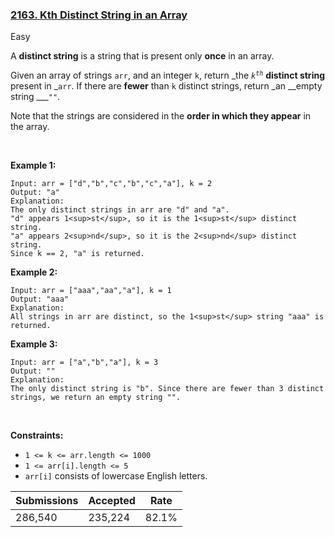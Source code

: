### [2163. Kth Distinct String in an Array](https://leetcode.com/problems/kth-distinct-string-in-an-array/description/?envType=daily-question&envId=2024-08-05)

Easy

A __distinct string__ is a string that is present only __once__ in an array.

Given an array of strings `` arr ``, and an integer `` k ``, return _the _<code>k<sup>th</sup></code>_ __distinct string__ present in _`` arr ``. If there are __fewer__ than `` k `` distinct strings, return _an __empty string ___`` "" ``.

Note that the strings are considered in the __order in which they appear__ in the array.

 

<strong class="example">Example 1:</strong>

```
Input: arr = ["d","b","c","b","c","a"], k = 2
Output: "a"
Explanation:
The only distinct strings in arr are "d" and "a".
"d" appears 1<sup>st</sup>, so it is the 1<sup>st</sup> distinct string.
"a" appears 2<sup>nd</sup>, so it is the 2<sup>nd</sup> distinct string.
Since k == 2, "a" is returned. 
```

<strong class="example">Example 2:</strong>

```
Input: arr = ["aaa","aa","a"], k = 1
Output: "aaa"
Explanation:
All strings in arr are distinct, so the 1<sup>st</sup> string "aaa" is returned.
```

<strong class="example">Example 3:</strong>

```
Input: arr = ["a","b","a"], k = 3
Output: ""
Explanation:
The only distinct string is "b". Since there are fewer than 3 distinct strings, we return an empty string "".
```

 

__Constraints:__

*   `` 1 <= k <= arr.length <= 1000 ``
*   `` 1 <= arr[i].length <= 5 ``
*   `` arr[i] `` consists of lowercase English letters.

| Submissions    | Accepted     | Rate   |
| -------------- | ------------ | ------ |
| 286,540 | 235,224 | 82.1% |